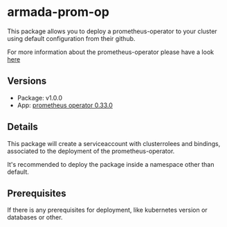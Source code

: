 # armada-prom-op

This package allows you to deploy a prometheus-operator to your cluster using default configuration from their github.

For more information about the prometheus-operator please have a look [here](https://github.com/coreos/prometheus-operator)

## Versions

* Package: v1.0.0
* App: [prometheus operator 0.33.0](https://github.com/night-gold/armada-prom-op)

## Details

This package will create a serviceaccount with clusterrolees and bindings, associated to the deployment of the prometheus-operator.

It's recommended to deploy the package inside a namespace other than default.

## Prerequisites

If there is any prerequisites for deployment, like kubernetes version or databases or other.